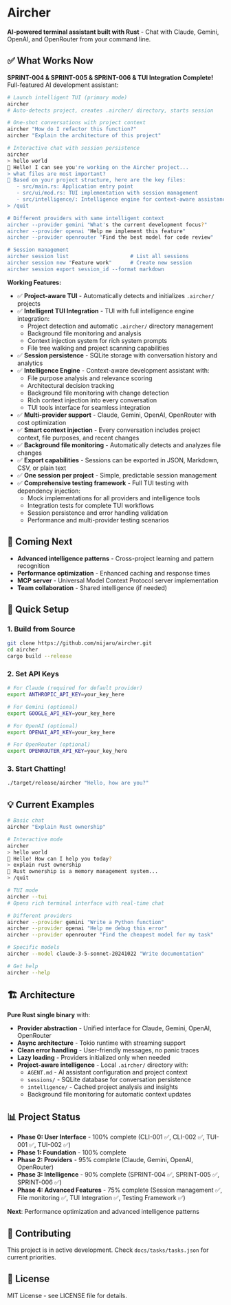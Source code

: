 # Aircher

**AI-powered terminal assistant built with Rust** - Chat with Claude, Gemini, OpenAI, and OpenRouter from your command line.

## ✅ What Works Now

**SPRINT-004 & SPRINT-005 & SPRINT-006 & TUI Integration Complete!** Full-featured AI development assistant:

```bash
# Launch intelligent TUI (primary mode)
aircher
# Auto-detects project, creates .aircher/ directory, starts session

# One-shot conversations with project context
aircher "How do I refactor this function?"
aircher "Explain the architecture of this project"

# Interactive chat with session persistence
aircher
> hello world  
🤖 Hello! I can see you're working on the Aircher project...
> what files are most important?
🤖 Based on your project structure, here are the key files:
   - src/main.rs: Application entry point
   - src/ui/mod.rs: TUI implementation with session management
   - src/intelligence/: Intelligence engine for context-aware assistance
> /quit

# Different providers with same intelligent context
aircher --provider gemini "What's the current development focus?"
aircher --provider openai "Help me implement this feature"
aircher --provider openrouter "Find the best model for code review"

# Session management
aircher session list                    # List all sessions
aircher session new "Feature work"      # Create new session
aircher session export session_id --format markdown
```

**Working Features:**
- ✅ **Project-aware TUI** - Automatically detects and initializes `.aircher/` projects
- ✅ **Intelligent TUI Integration** - TUI with full intelligence engine integration:
  - Project detection and automatic `.aircher/` directory management
  - Background file monitoring and analysis
  - Context injection system for rich system prompts
  - File tree walking and project scanning capabilities
- ✅ **Session persistence** - SQLite storage with conversation history and analytics
- ✅ **Intelligence Engine** - Context-aware development assistant with:
  - File purpose analysis and relevance scoring
  - Architectural decision tracking
  - Background file monitoring with change detection
  - Rich context injection into every conversation
  - TUI tools interface for seamless integration
- ✅ **Multi-provider support** - Claude, Gemini, OpenAI, OpenRouter with cost optimization
- ✅ **Smart context injection** - Every conversation includes project context, file purposes, and recent changes
- ✅ **Background file monitoring** - Automatically detects and analyzes file changes
- ✅ **Export capabilities** - Sessions can be exported in JSON, Markdown, CSV, or plain text
- ✅ **One session per project** - Simple, predictable session management
- ✅ **Comprehensive testing framework** - Full TUI testing with dependency injection:
  - Mock implementations for all providers and intelligence tools
  - Integration tests for complete TUI workflows
  - Session persistence and error handling validation
  - Performance and multi-provider testing scenarios

## 🚧 Coming Next

- **Advanced intelligence patterns** - Cross-project learning and pattern recognition
- **Performance optimization** - Enhanced caching and response times
- **MCP server** - Universal Model Context Protocol server implementation
- **Team collaboration** - Shared intelligence (if needed)

## 🚀 Quick Setup

### 1. Build from Source
```bash
git clone https://github.com/nijaru/aircher.git
cd aircher
cargo build --release
```

### 2. Set API Keys
```bash
# For Claude (required for default provider)
export ANTHROPIC_API_KEY=your_key_here

# For Gemini (optional)
export GOOGLE_API_KEY=your_key_here

# For OpenAI (optional)
export OPENAI_API_KEY=your_key_here

# For OpenRouter (optional)
export OPENROUTER_API_KEY=your_key_here
```

### 3. Start Chatting!
```bash
./target/release/aircher "Hello, how are you?"
```

## 💡 Current Examples

```bash
# Basic chat
aircher "Explain Rust ownership"

# Interactive mode
aircher
> hello world
🤖 Hello! How can I help you today?
> explain rust ownership
🤖 Rust ownership is a memory management system...
> /quit

# TUI mode
aircher --tui
# Opens rich terminal interface with real-time chat

# Different providers
aircher --provider gemini "Write a Python function"
aircher --provider openai "Help me debug this error"
aircher --provider openrouter "Find the cheapest model for my task"

# Specific models
aircher --model claude-3-5-sonnet-20241022 "Write documentation"

# Get help
aircher --help
```

## 🏗️ Architecture

**Pure Rust single binary** with:
- **Provider abstraction** - Unified interface for Claude, Gemini, OpenAI, OpenRouter
- **Async architecture** - Tokio runtime with streaming support  
- **Clean error handling** - User-friendly messages, no panic traces
- **Lazy loading** - Providers initialized only when needed
- **Project-aware intelligence** - Local `.aircher/` directory with:
  - `AGENT.md` - AI assistant configuration and project context
  - `sessions/` - SQLite database for conversation persistence
  - `intelligence/` - Cached project analysis and insights
  - Background file monitoring for automatic context updates

## 📊 Project Status

- **Phase 0: User Interface** - 100% complete (CLI-001 ✅, CLI-002 ✅, TUI-001 ✅, TUI-002 ✅)
- **Phase 1: Foundation** - 100% complete  
- **Phase 2: Providers** - 95% complete (Claude, Gemini, OpenAI, OpenRouter)
- **Phase 3: Intelligence** - 90% complete (SPRINT-004 ✅, SPRINT-005 ✅, SPRINT-006 ✅)
- **Phase 4: Advanced Features** - 75% complete (Session management ✅, File monitoring ✅, TUI Integration ✅, Testing Framework ✅)

**Next**: Performance optimization and advanced intelligence patterns

## 🤝 Contributing

This project is in active development. Check `docs/tasks/tasks.json` for current priorities.

## 📄 License

MIT License - see LICENSE file for details.
